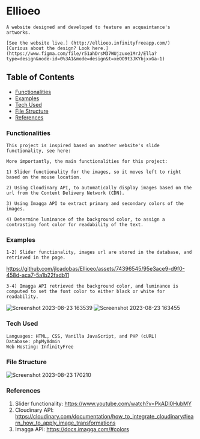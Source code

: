 # Ellioeo

    A website designed and developed to feature an acquaintance's artworks.

    [See the website live.] (http://ellioeo.infinityfreeapp.com/)
    [Curious about the design? Look here.] (https://www.figma.com/file/r51ahDrsM37WUjzuxe1MrJ/Ella?type=design&node-id=0%3A1&mode=design&t=xeOO9t3JKYbjxxGa-1)

## Table of Contents
- [Functionalities](#functionalities)
- [Examples](#examples)
- [Tech Used](#tech-used)
- [File Structure](#file-structure)
- [References](#references)
    
### Functionalities   

    This project is inspired based on another website's slide functionality, see here:  

    More importantly, the main functionalities for this project:

    1) Slider functionality for the images, so it moves left to right based on the mouse location. 

    2) Using Cloudinary API, to automatically display images based on the url from the Content Delivery Network (CDN).

    3) Using Imagga API to extract primary and secondary colors of the images. 

    4) Determine luminance of the background color, to assign a contrasting font color for readability of the text.

### Examples

    1-2) Slider functionality, images url are stored in the database, and retrieved in the page. 

https://github.com/jlcadobas/Ellioeo/assets/74396545/95e3ace9-d9f0-458d-aca7-5a1b22fadb11

    3-4) Imagga API retrieved the background color, and luminance is computed to set the font color to either black or white for readability.

![Screenshot 2023-08-23 163539](https://github.com/jlcadobas/Ellioeo/assets/74396545/68e6f449-f468-47d4-aa49-79affa1bdce5)
![Screenshot 2023-08-23 163455](https://github.com/jlcadobas/Ellioeo/assets/74396545/b970ddff-2674-4adb-9ee6-6718eaade6da)

### Tech Used

    Languages: HTML, CSS, Vanilla JavaScript, and PHP (cURL) 
    Database: phpMyAdmin
    Web Hosting: InfinityFree

### File Structure

![Screenshot 2023-08-23 170210](https://github.com/jlcadobas/Ellioeo/assets/74396545/0e402ca8-0c3b-4fa2-8ddb-2a092d9c963d)

### References

1) Slider functionality: https://www.youtube.com/watch?v=PkADl0HubMY
2) Cloudinary API: https://cloudinary.com/documentation/how_to_integrate_cloudinary#learn_how_to_apply_image_transformations
3) Imagga API: https://docs.imagga.com/#colors
